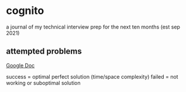 # cognito

a journal of my technical interview prep for the next ten months (est sep 2021)

## attempted problems

[Google Doc](https://docs.google.com/spreadsheets/d/1xiVPj16LiDic8djXgZP0OzGxFqH9edOcbf8iqweZ_Nw/edit?usp=sharing)

success = optimal perfect solution (time/space complexity)
failed = not working or suboptimal solution
